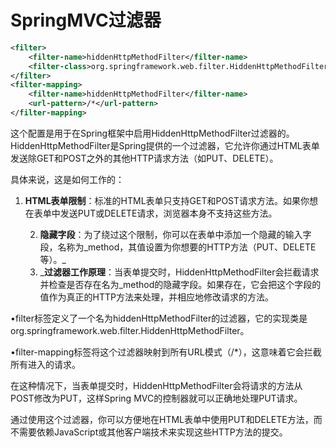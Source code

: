 # SpringMVC过滤器

```xml
<filter>
    <filter-name>hiddenHttpMethodFilter</filter-name>
    <filter-class>org.springframework.web.filter.HiddenHttpMethodFilter</filter-class>
</filter>
<filter-mapping>
    <filter-name>hiddenHttpMethodFilter</filter-name>
    <url-pattern>/*</url-pattern>
</filter-mapping>
```



这个配置是用于在Spring框架中启用HiddenHttpMethodFilter过滤器的。HiddenHttpMethodFilter是Spring提供的一个过滤器，它允许你通过HTML表单发送除GET和POST之外的其他HTTP请求方法（如PUT、DELETE）。



具体来说，这是如何工作的：

1. **HTML表单限制**：标准的HTML表单只支持GET和POST请求方法。如果你想在表单中发送PUT或DELETE请求，浏览器本身不支持这些方法。

	2.	**隐藏字段**：为了绕过这个限制，你可以在表单中添加一个隐藏的输入字段，名称为_method，其值设置为你想要的HTTP方法（PUT、DELETE等）。_
	2.	_**过滤器工作原理**：当表单提交时，HiddenHttpMethodFilter会拦截请求并检查是否存在名为_method的隐藏字段。如果存在，它会把这个字段的值作为真正的HTTP方法来处理，并相应地修改请求的方法。

​	•filter标签定义了一个名为hiddenHttpMethodFilter的过滤器，它的实现类是org.springframework.web.filter.HiddenHttpMethodFilter。

​	•filter-mapping标签将这个过滤器映射到所有URL模式（/*），这意味着它会拦截所有进入的请求。

在这种情况下，当表单提交时，HiddenHttpMethodFilter会将请求的方法从POST修改为PUT，这样Spring MVC的控制器就可以正确地处理PUT请求。

通过使用这个过滤器，你可以方便地在HTML表单中使用PUT和DELETE方法，而不需要依赖JavaScript或其他客户端技术来实现这些HTTP方法的提交。
